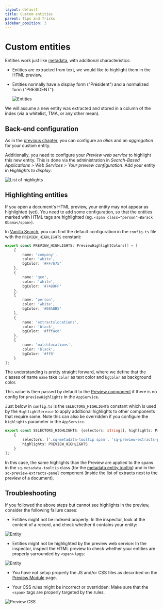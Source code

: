 ```yaml
---
layout: default
title: Custom entities
parent: Tips and Tricks
sidebar_position: 3
---
```


# Custom entities

Entities work just like [metadata](metadata.md), with additional characteristics:
- Entities are extracted from text, we would like to highlight them in the HTML preview.
- Entities normally have a display form ("Président") and a normalized form ("PRESIDENT"):

    ![Entities](/assets/tipstricks/entities.png)

We will assume a new entity was extracted and stored in a column of the index (via a whitelist, TMA, or any other mean).

## Back-end configuration

As in the [previous chapter](metadata.md#back-end-configuration), you can configure an *alias* and an *aggregation* for your custom entity.

Additionally, you need to configure your *Preview web service* to highlight this new entity. This is done via the administration in *Search-Based Applications > Web Services > Your preview configuration*. Add your entity in *Highlights to display*:

![List of highlights](/assets/tipstricks/highlights.png)

## Highlighting entities

If you open a document's HTML preview, your entity may not appear as highlighted (yet). You need to add some configuration, so that the entities marked with HTML tags are highlighted (eg. `<span class="person">Barack Obama</span>`).

In [Vanilla Search](../apps/vanilla-search), you can find the default configuration in the `config.ts` file with the `PREVIEW_HIGHLIGHTS` constant:

```ts title="config.ts"
export const PREVIEW_HIGHLIGHTS: PreviewHighlightColors[] = [
    {
        name: 'company',
        color: 'white',
        bgColor: '#FF7675'
    },
    {
        name: 'geo',
        color: 'white',
        bgColor: '#74B9FF'
    },
    {
        name: 'person',
        color: 'white',
        bgColor: '#00ABB5'
    },
    {
        name: 'extractslocations',
        color: 'black',
        bgColor: '#fffacd'
    },
    {
        name: 'matchlocations',
        color: 'black',
        bgColor: '#ff0'
    }
];
```

The understanding is pretty straight forward, where we define that the classes of name `name` take `color` as text color and `bgColor` as background color.

This value is then passed by default to the [Preview component](/libraries/components/preview.md) if there is no config for `previewHighlights` in the `AppService`.

Just below in `config.ts` is the `SELECTORS_HIGHLIGHTS` constant which is used by the `HighlightService` to apply additional highlights to other components that require some. Note this can also be overridden if you configure the `highlights` parameter in the `AppService`.

```ts title="config.ts"
export const SELECTORS_HIGHLIGHTS: {selectors: string[], highlights: PreviewHighlightColors[]}[] = [
    {
        selectors: ['.sq-metadata-tooltip span', 'sq-preview-extracts-panel span'],
        highlights: PREVIEW_HIGHLIGHTS
    }
];
```

In this case, the same highlights than the Preview are applied to the spans in the `sq-metadata-tooltip` class (for the [metadata entity tooltip](/libraries/components/metadata.md)) and in the `sq-preview-extracts-panel` component (inside the list of extracts next to the preview of a document).

## Troubleshooting

If you followed the above steps but cannot see highlights in the preview, consider the following failure cases:
- Entities might not be indexed properly: In the inspector, look at the content of a record, and check whether it contains your entity:

![Entity](/assets/tipstricks/entity-values.png)

- Entities might not be highlighted by the preview web service: In the inspector, inspect the HTML preview to check whether your entities are properly surrounded by `<span>` tags:

![Entity](/assets/tipstricks/entity.png)

- You have not setup properly the JS and/or CSS files as described on the [Preview Module](/libraries/components/preview.md#preview-css-and-js-files) page.

- Your CSS rules might be incorrect or overridden: Make sure that the `<span>` tags are properly targeted by the rules.

![Preview CSS](/assets/tipstricks/preview-css.png)
